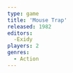 ```yaml
---
type: game
title: 'Mouse Trap'
released: 1982
editors: 
  -Exidy
players: 2
genres:
  - Action
---
```

